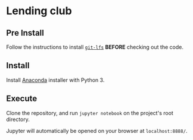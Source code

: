 # Lending club

## Pre Install

Follow the instructions to install [`git-lfs`](https://github.com/git-lfs/git-lfs/wiki/Installation#ubuntu) **BEFORE** checking out the code.

## Install

Install [Anaconda](https://docs.continuum.io/anaconda/install/#detailed-installation-information) installer with Python 3.

## Execute

Clone the repository, and run `jupyter notebook` on the project's root directory.

Jupyter will automatically be opened on your browser at `localhost:8888/`.
